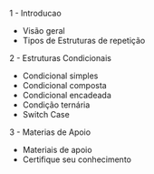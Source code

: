 
1 - Introducao
- Visão geral
- Tipos de Estruturas de repetição

2 - Estruturas Condicionais
- Condicional simples
- Condicional composta
- Condicional encadeada
- Condição ternária
- Switch Case

3 - Materias de Apoio
- Materiais de apoio
- Certifique seu conhecimento
